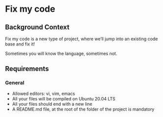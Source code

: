 # Fix my code

## Background Context

Fix my code is a new type of project, where we’ll jump into an existing code base and fix it!

Sometimes you will know the language, sometimes not.

## Requirements

### General

   - Allowed editors: vi, vim, emacs
   - All your files will be compiled on Ubuntu 20.04 LTS
   - All your files should end with a new line
   - A README.md file, at the root of the folder of the project is mandatory

